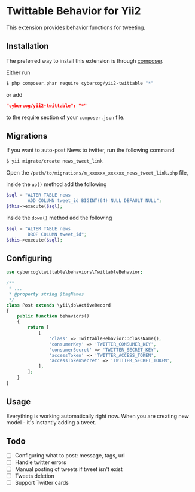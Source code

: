 # Twittable Behavior for Yii2

This extension provides behavior functions for tweeting.

## Installation

The preferred way to install this extension is through [composer](http://getcomposer.org/download/).

Either run

```bash
$ php composer.phar require cybercog/yii2-twittable "*"
```

or add

```json
"cybercog/yii2-twittable": "*"
```

to the require section of your `composer.json` file.

## Migrations

If you want to auto-post News to twitter, run the following command

```bash
$ yii migrate/create news_tweet_link
```

Open the `/path/to/migrations/m_xxxxxx_xxxxxx_news_tweet_link.php` file,

inside the `up()` method add the following

```php
$sql = "ALTER TABLE news
        ADD COLUMN tweet_id BIGINT(64) NULL DEFAULT NULL";
$this->execute($sql);
```

inside the `down()` method add the following

```php
$sql = "ALTER TABLE news
        DROP COLUMN tweet_id";
$this->execute($sql);
```

## Configuring

```php
use cybercog\twittable\behaviors\TwittableBehavior;

/**
 * ...
 * @property string $tagNames
 */
class Post extends \yii\db\ActiveRecord
{
    public function behaviors()
    {
        return [
            [
                'class' => TwittableBehavior::className(),
                'consumerKey' => 'TWITTER_CONSUMER_KEY',
                'consumerSecret' => 'TWITTER_SECRET_KEY',
                'accessToken' => 'TWITTER_ACCESS_TOKEN',
                'accessTokenSecret' => 'TWITTER_SECRET_TOKEN',
            ],
        ];
    }
}
```

## Usage

Everything is working automatically right now. When you are creating new model - it's instantly adding a tweet.

## Todo

- [ ] Configuring what to post: message, tags, url
- [ ] Handle twitter errors
- [ ] Manual posting of tweets if tweet isn't exist
- [ ] Tweets deletion
- [ ] Support Twitter cards
